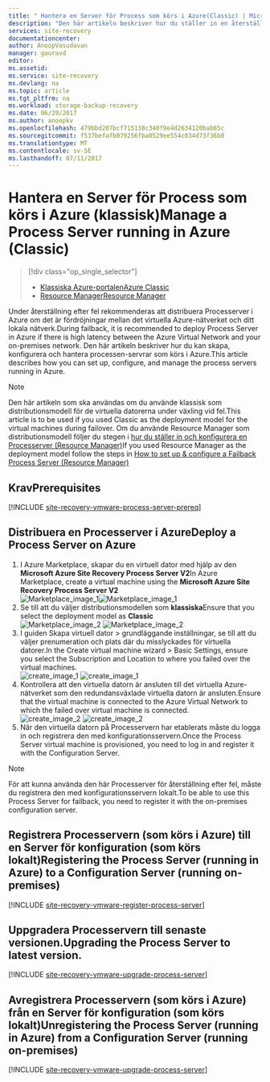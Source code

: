 ```yaml
---
title: " Hantera en Server för Process som körs i Azure(Classic) | Microsoft Docs"
description: "Den här artikeln beskriver hur du ställer in en återställning efter fel processen Server(Classic) i Azure."
services: site-recovery
documentationcenter: 
author: AnoopVasudavan
manager: gauravd
editor: 
ms.assetid: 
ms.service: site-recovery
ms.devlang: na
ms.topic: article
ms.tgt_pltfrm: na
ms.workload: storage-backup-recovery
ms.date: 06/29/2017
ms.author: anoopkv
ms.openlocfilehash: 479bbd207bcf715138c340f9e4d2634120bab85c
ms.sourcegitcommit: f537befafb079256fba0529ee554c034d73f36b0
ms.translationtype: MT
ms.contentlocale: sv-SE
ms.lasthandoff: 07/11/2017
---
```

# <a name="manage-a-process-server-running-in-azure-classic"></a><span data-ttu-id="1aaad-103">Hantera en Server för Process som körs i Azure (klassisk)</span><span class="sxs-lookup"><span data-stu-id="1aaad-103">Manage a Process Server running in Azure (Classic)</span></span>
> [!div class="op_single_selector"]
> * [<span data-ttu-id="1aaad-104">Klassiska Azure-portalen</span><span class="sxs-lookup"><span data-stu-id="1aaad-104">Azure Classic </span></span>](./site-recovery-vmware-setup-azure-ps-classic.md)
> * [<span data-ttu-id="1aaad-105">Resource Manager</span><span class="sxs-lookup"><span data-stu-id="1aaad-105">Resource Manager</span></span>](./site-recovery-vmware-setup-azure-ps-resource-manager.md)

<span data-ttu-id="1aaad-106">Under återställning efter fel rekommenderas att distribuera Processerver i Azure om det är fördröjningar mellan det virtuella Azure-nätverket och ditt lokala nätverk.</span><span class="sxs-lookup"><span data-stu-id="1aaad-106">During failback, it is recommended to deploy Process Server in Azure if there is high latency between the Azure Virtual Network and your on-premises network.</span></span> <span data-ttu-id="1aaad-107">Den här artikeln beskriver hur du kan skapa, konfigurera och hantera processen-servrar som körs i Azure.</span><span class="sxs-lookup"><span data-stu-id="1aaad-107">This article describes how you can set up, configure, and manage the process servers running in Azure.</span></span>

> [!NOTE]
> <span data-ttu-id="1aaad-108">Den här artikeln som ska användas om du använde klassisk som distributionsmodell för de virtuella datorerna under växling vid fel.</span><span class="sxs-lookup"><span data-stu-id="1aaad-108">This article is to be used if you used Classic as the deployment model for the virtual machines during failover.</span></span> <span data-ttu-id="1aaad-109">Om du använde Resource Manager som distributionsmodell följer du stegen i [hur du ställer in och konfigurera en Processerver (Resource Manager)](./site-recovery-vmware-setup-azure-ps-resource-manager.md)</span><span class="sxs-lookup"><span data-stu-id="1aaad-109">If you used Resource Manager as the deployment model follow the steps in [How to set up & configure a Failback Process Server (Resource Manager)](./site-recovery-vmware-setup-azure-ps-resource-manager.md)</span></span>

## <a name="prerequisites"></a><span data-ttu-id="1aaad-110">Krav</span><span class="sxs-lookup"><span data-stu-id="1aaad-110">Prerequisites</span></span>

[!INCLUDE [site-recovery-vmware-process-server-prereq](../../includes/site-recovery-vmware-azure-process-server-prereq.md)]

## <a name="deploy-a-process-server-on-azure"></a><span data-ttu-id="1aaad-111">Distribuera en Processerver i Azure</span><span class="sxs-lookup"><span data-stu-id="1aaad-111">Deploy a Process Server on Azure</span></span>

1. <span data-ttu-id="1aaad-112">I Azure Marketplace, skapar du en virtuell dator med hjälp av den **Microsoft Azure Site Recovery Process Server V2**</span><span class="sxs-lookup"><span data-stu-id="1aaad-112">In Azure Marketplace, create a virtual machine using the **Microsoft Azure Site Recovery Process Server V2**</span></span> </br>
    <span data-ttu-id="1aaad-113">![Marketplace_image_1](./media/site-recovery-vmware-setup-azure-ps-classic/marketplace-ps-image.png)</span><span class="sxs-lookup"><span data-stu-id="1aaad-113">![Marketplace_image_1](./media/site-recovery-vmware-setup-azure-ps-classic/marketplace-ps-image.png)</span></span>
2. <span data-ttu-id="1aaad-114">Se till att du väljer distributionsmodellen som **klassiska**</span><span class="sxs-lookup"><span data-stu-id="1aaad-114">Ensure that you select the deployment model as **Classic**</span></span> </br><span data-ttu-id="1aaad-115">
  ![Marketplace_image_2](./media/site-recovery-vmware-setup-azure-ps-classic/marketplace-ps-image-classic.png)</span><span class="sxs-lookup"><span data-stu-id="1aaad-115">
![Marketplace_image_2](./media/site-recovery-vmware-setup-azure-ps-classic/marketplace-ps-image-classic.png)</span></span>
3. <span data-ttu-id="1aaad-116">I guiden Skapa virtuell dator > grundläggande inställningar, se till att du väljer prenumeration och plats där du misslyckades för virtuella datorer.</span><span class="sxs-lookup"><span data-stu-id="1aaad-116">In the Create virtual machine wizard > Basic Settings, ensure you select the Subscription and Location to where you failed over the virtual machines.</span></span></br><span data-ttu-id="1aaad-117">
  ![create_image_1](./media/site-recovery-vmware-setup-azure-ps-classic/azureps-classic-basic-info.png)</span><span class="sxs-lookup"><span data-stu-id="1aaad-117">
![create_image_1](./media/site-recovery-vmware-setup-azure-ps-classic/azureps-classic-basic-info.png)</span></span>
4. <span data-ttu-id="1aaad-118">Kontrollera att den virtuella datorn är ansluten till det virtuella Azure-nätverket som den redundansväxlade virtuella datorn är ansluten.</span><span class="sxs-lookup"><span data-stu-id="1aaad-118">Ensure that the virtual machine is connected to the Azure Virtual Network to which the failed over virtual machine is connected.</span></span></br><span data-ttu-id="1aaad-119">
  ![create_image_2](./media/site-recovery-vmware-setup-azure-ps-classic/azureps-classic-settings.png)</span><span class="sxs-lookup"><span data-stu-id="1aaad-119">
![create_image_2](./media/site-recovery-vmware-setup-azure-ps-classic/azureps-classic-settings.png)</span></span>
5. <span data-ttu-id="1aaad-120">När den virtuella datorn på Processervern har etablerats måste du logga in och registrera den med konfigurationsservern.</span><span class="sxs-lookup"><span data-stu-id="1aaad-120">Once the Process Server virtual machine is provisioned, you need to log in and register it with the Configuration Server.</span></span>

> [!NOTE]
> <span data-ttu-id="1aaad-121">För att kunna använda den här Processerver för återställning efter fel, måste du registrera den med konfigurationsservern lokalt.</span><span class="sxs-lookup"><span data-stu-id="1aaad-121">To be able to use this Process Server for failback, you need to register it with the on-premises configuration server.</span></span>

## <a name="registering-the-process-server-running-in-azure-to-a-configuration-server-running-on-premises"></a><span data-ttu-id="1aaad-122">Registrera Processervern (som körs i Azure) till en Server för konfiguration (som körs lokalt)</span><span class="sxs-lookup"><span data-stu-id="1aaad-122">Registering the Process Server (running in Azure) to a Configuration Server (running on-premises)</span></span>

[!INCLUDE [site-recovery-vmware-register-process-server](../../includes/site-recovery-vmware-register-process-server.md)]

## <a name="upgrading-the-process-server-to-latest-version"></a><span data-ttu-id="1aaad-123">Uppgradera Processervern till senaste versionen.</span><span class="sxs-lookup"><span data-stu-id="1aaad-123">Upgrading the Process Server to latest version.</span></span>

[!INCLUDE [site-recovery-vmware-upgrade-process-server](../../includes/site-recovery-vmware-upgrade-process-server.md)]

## <a name="unregistering-the-process-server-running-in-azure-from-a-configuration-server-running-on-premises"></a><span data-ttu-id="1aaad-124">Avregistrera Processervern (som körs i Azure) från en Server för konfiguration (som körs lokalt)</span><span class="sxs-lookup"><span data-stu-id="1aaad-124">Unregistering the Process Server (running in Azure) from a Configuration Server (running on-premises)</span></span>

[!INCLUDE [site-recovery-vmware-upgrade-process-server](../../includes/site-recovery-vmware-unregister-process-server.md)]
